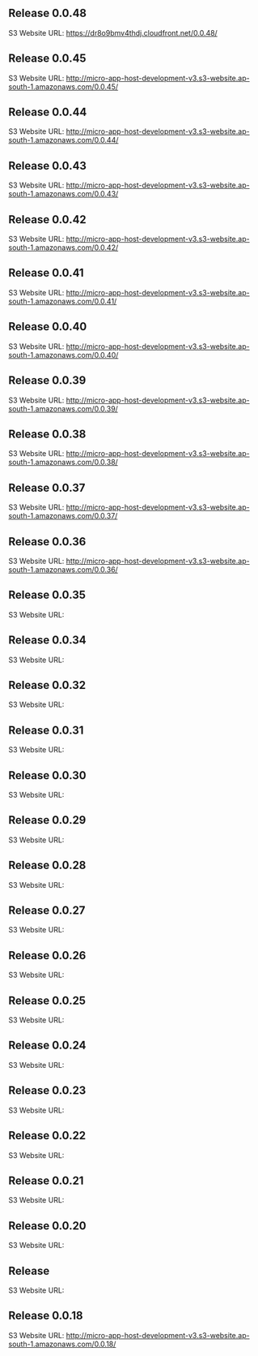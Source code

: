 ## Release 0.0.48
S3 Website URL: https://dr8o9bmv4thdj.cloudfront.net/0.0.48/


## Release 0.0.45
S3 Website URL: http://micro-app-host-development-v3.s3-website.ap-south-1.amazonaws.com/0.0.45/


## Release 0.0.44
S3 Website URL: http://micro-app-host-development-v3.s3-website.ap-south-1.amazonaws.com/0.0.44/


## Release 0.0.43
S3 Website URL: http://micro-app-host-development-v3.s3-website.ap-south-1.amazonaws.com/0.0.43/


## Release 0.0.42
S3 Website URL: http://micro-app-host-development-v3.s3-website.ap-south-1.amazonaws.com/0.0.42/


## Release 0.0.41
S3 Website URL: http://micro-app-host-development-v3.s3-website.ap-south-1.amazonaws.com/0.0.41/


## Release 0.0.40
S3 Website URL: http://micro-app-host-development-v3.s3-website.ap-south-1.amazonaws.com/0.0.40/


## Release 0.0.39
S3 Website URL: http://micro-app-host-development-v3.s3-website.ap-south-1.amazonaws.com/0.0.39/


## Release 0.0.38
S3 Website URL: http://micro-app-host-development-v3.s3-website.ap-south-1.amazonaws.com/0.0.38/


## Release 0.0.37
S3 Website URL: http://micro-app-host-development-v3.s3-website.ap-south-1.amazonaws.com/0.0.37/


## Release 0.0.36
S3 Website URL: http://micro-app-host-development-v3.s3-website.ap-south-1.amazonaws.com/0.0.36/


## Release 0.0.35
S3 Website URL: 


## Release 0.0.34
S3 Website URL: 


## Release 0.0.32
S3 Website URL: 


## Release 0.0.31
S3 Website URL: 


## Release 0.0.30
S3 Website URL: 


## Release 0.0.29
S3 Website URL: 


## Release 0.0.28
S3 Website URL: 


## Release 0.0.27
S3 Website URL: 


## Release 0.0.26
S3 Website URL: 


## Release 0.0.25
S3 Website URL: 


## Release 0.0.24
S3 Website URL: 


## Release 0.0.23
S3 Website URL: 


## Release 0.0.22
S3 Website URL: 


## Release 0.0.21
S3 Website URL: 


## Release 0.0.20
S3 Website URL: 


## Release 
S3 Website URL: 


## Release 0.0.18
S3 Website URL: http://micro-app-host-development-v3.s3-website.ap-south-1.amazonaws.com/0.0.18/
